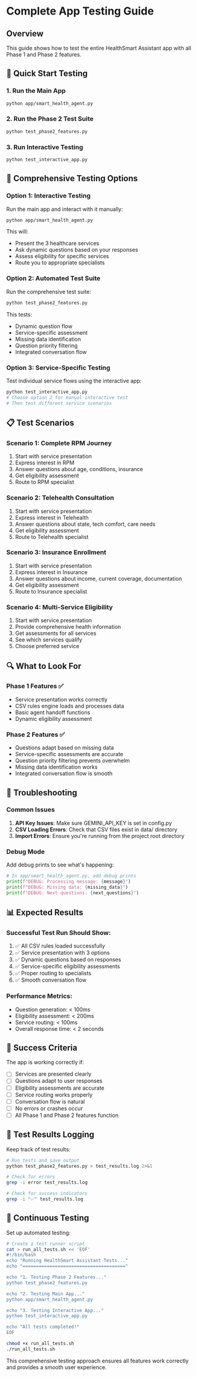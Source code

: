 # Complete App Testing Guide

## Overview
This guide shows how to test the entire HealthSmart Assistant app with all Phase 1 and Phase 2 features.

## 🚀 Quick Start Testing

### 1. Run the Main App
```bash
python app/smart_health_agent.py
```

### 2. Run the Phase 2 Test Suite
```bash
python test_phase2_features.py
```

### 3. Run Interactive Testing
```bash
python test_interactive_app.py
```

## 🧪 Comprehensive Testing Options

### Option 1: Interactive Testing
Run the main app and interact with it manually:

```bash
python app/smart_health_agent.py
```

This will:
- Present the 3 healthcare services
- Ask dynamic questions based on your responses
- Assess eligibility for specific services
- Route you to appropriate specialists

### Option 2: Automated Test Suite
Run the comprehensive test suite:

```bash
python test_phase2_features.py
```

This tests:
- Dynamic question flow
- Service-specific assessment
- Missing data identification
- Question priority filtering
- Integrated conversation flow

### Option 3: Service-Specific Testing
Test individual service flows using the interactive app:

```bash
python test_interactive_app.py
# Choose option 2 for manual interactive test
# Then test different service scenarios
```

## 📋 Test Scenarios

### Scenario 1: Complete RPM Journey
1. Start with service presentation
2. Express interest in RPM
3. Answer questions about age, conditions, insurance
4. Get eligibility assessment
5. Route to RPM specialist

### Scenario 2: Telehealth Consultation
1. Start with service presentation
2. Express interest in Telehealth
3. Answer questions about state, tech comfort, care needs
4. Get eligibility assessment
5. Route to Telehealth specialist

### Scenario 3: Insurance Enrollment
1. Start with service presentation
2. Express interest in Insurance
3. Answer questions about income, current coverage, documentation
4. Get eligibility assessment
5. Route to Insurance specialist

### Scenario 4: Multi-Service Eligibility
1. Start with service presentation
2. Provide comprehensive health information
3. Get assessments for all services
4. See which services qualify
5. Choose preferred service

## 🔍 What to Look For

### Phase 1 Features ✅
- Service presentation works correctly
- CSV rules engine loads and processes data
- Basic agent handoff functions
- Dynamic eligibility assessment

### Phase 2 Features ✅
- Questions adapt based on missing data
- Service-specific assessments are accurate
- Question priority filtering prevents overwhelm
- Missing data identification works
- Integrated conversation flow is smooth

## 🐛 Troubleshooting

### Common Issues
1. **API Key Issues**: Make sure GEMINI_API_KEY is set in config.py
2. **CSV Loading Errors**: Check that CSV files exist in data/ directory
3. **Import Errors**: Ensure you're running from the project root directory

### Debug Mode
Add debug prints to see what's happening:

```python
# In app/smart_health_agent.py, add debug prints
print(f"DEBUG: Processing message: {message}")
print(f"DEBUG: Missing data: {missing_data}")
print(f"DEBUG: Next questions: {next_questions}")
```

## 📊 Expected Results

### Successful Test Run Should Show:
1. ✅ All CSV rules loaded successfully
2. ✅ Service presentation with 3 options
3. ✅ Dynamic questions based on responses
4. ✅ Service-specific eligibility assessments
5. ✅ Proper routing to specialists
6. ✅ Smooth conversation flow

### Performance Metrics:
- Question generation: < 100ms
- Eligibility assessment: < 200ms
- Service routing: < 100ms
- Overall response time: < 2 seconds

## 🎯 Success Criteria

The app is working correctly if:
- [ ] Services are presented clearly
- [ ] Questions adapt to user responses
- [ ] Eligibility assessments are accurate
- [ ] Service routing works properly
- [ ] Conversation flow is natural
- [ ] No errors or crashes occur
- [ ] All Phase 1 and Phase 2 features function

## 📝 Test Results Logging

Keep track of test results:

```bash
# Run tests and save output
python test_phase2_features.py > test_results.log 2>&1

# Check for errors
grep -i error test_results.log

# Check for success indicators
grep -i "✅" test_results.log
```

## 🔄 Continuous Testing

Set up automated testing:

```bash
# Create a test runner script
cat > run_all_tests.sh << 'EOF'
#!/bin/bash
echo "Running HealthSmart Assistant Tests..."
echo "======================================"

echo "1. Testing Phase 2 Features..."
python test_phase2_features.py

echo "2. Testing Main App..."
python app/smart_health_agent.py

echo "3. Testing Interactive App..."
python test_interactive_app.py

echo "All tests completed!"
EOF

chmod +x run_all_tests.sh
./run_all_tests.sh
```

This comprehensive testing approach ensures all features work correctly and provides a smooth user experience.
